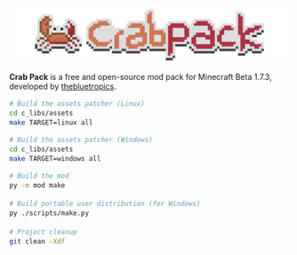 ![hello world](./crabpack.png)

**Crab Pack** is a free and open-source mod pack for Minecraft Beta 1.7.3,
developed by [thebluetropics](https://github.com/thebluetropics).

```sh
# Build the assets patcher (Linux)
cd c_libs/assets
make TARGET=linux all
```

```sh
# Build the assets patcher (Windows)
cd c_libs/assets
make TARGET=windows all
```

```sh
# Build the mod
py -m mod make

# Build portable user distribution (for Windows)
py ./scripts/make.py

# Project cleanup
git clean -Xdf
```
